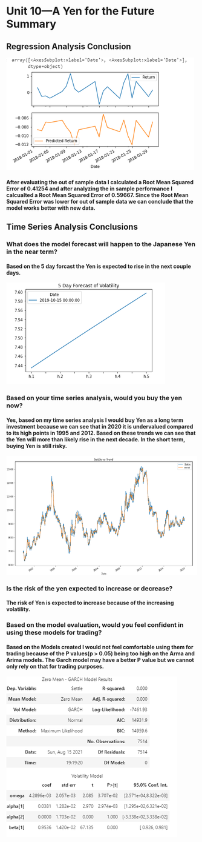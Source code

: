 # Unit 10—A Yen for the Future Summary

## Regression Analysis Conclusion 

![Capture](Capture.png)

#### After evaluating the out of sample data I calculated a Root Mean Squared Error of 0.41254 and after analyzing the in sample performance I calcualted a Root Mean Squared Error of 0.59667. Since the Root Mean Squared Error was lower for out of sample data we can conclude that the model works better with new data. 

## Time Series Analysis Conclusions 
### What does the model forecast will happen to the Japanese Yen in the near term?
#### Based on the 5 day forcast the Yen is expected to rise in the next couple days. 
![Capture_2](Capture_2.png)
### Based on your time series analysis, would you buy the yen now?
#### Yes, based on my time series analysis I would buy Yen as a long term investment because we can see that in 2020 it is undervalued compared to its high points in 1995 and 2012. Based on these trends we can see that the Yen will more than likely rise in the next decade. In the short term, buying Yen is still risky. 
![Capture_4](Capture_4.png)
### Is the risk of the yen expected to increase or decrease?
####  The risk of Yen is expected to increase because of the increasing volatility.
### Based on the model evaluation, would you feel confident in using these models for trading?
#### Based on the Models created I would not feel comfortable using them for trading because of the P values(p > 0.05) being too high on the Arma and Arima models. The Garch model may have a better P value but we cannot only rely on that for trading purposes. 
![Capture_3](Capture_3.png)